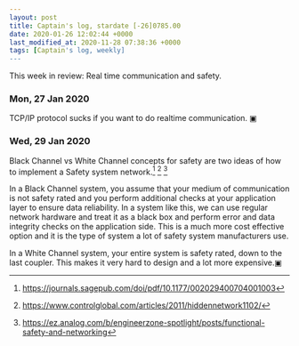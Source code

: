 ```yaml
---
layout: post
title: Captain's log, stardate [-26]0785.00
date: 2020-01-26 12:02:44 +0000
last_modified_at: 2020-11-28 07:38:36 +0000
tags: [Captain's log, weekly]
---
```


This week in review: Real time communication and safety.

<!-- more -->

### Mon, 27 Jan 2020

TCP/IP protocol sucks if you want to do realtime communication.
▣

### Wed, 29 Jan 2020

Black Channel vs White Channel concepts for safety are two ideas of how to
implement a Safety system network.[^1] [^2] [^3]

In a Black Channel system, you assume that your medium of communication is not
safety rated and you perform additional checks at your application layer to
ensure data reliability. In a system like this, we can use regular network
hardware and treat it as a black box and perform error and data integrity checks
on the application side. This is a much more cost effective option and it is
the type of system a lot of safety system manufacturers use.

In a White Channel system, your entire system is safety rated, down to the last
coupler. This makes it very hard to design and a lot more expensive.▣

[^1]: <https://journals.sagepub.com/doi/pdf/10.1177/002029400704001003>
[^2]: <https://www.controlglobal.com/articles/2011/hiddennetwork1102/>
[^3]: <https://ez.analog.com/b/engineerzone-spotlight/posts/functional-safety-and-networking>
